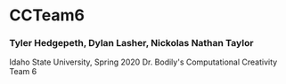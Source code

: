# CCTeam6
### Tyler Hedgepeth, Dylan Lasher, Nickolas Nathan Taylor
Idaho State University, Spring 2020
Dr. Bodily's Computational Creativity Team 6
